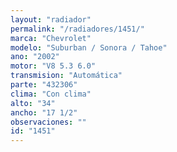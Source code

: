 ```yaml
---
layout: "radiador"
permalink: "/radiadores/1451/"
marca: "Chevrolet"
modelo: "Suburban / Sonora / Tahoe"
ano: "2002"
motor: "V8 5.3 6.0"
transmision: "Automática"
parte: "432306"
clima: "Con clima"
alto: "34"
ancho: "17 1/2"
observaciones: ""
id: "1451"
---
```


